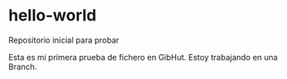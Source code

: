 # hello-world
Repositorio inicial para probar

Esta es mi primera prueba de fichero en GibHut. Estoy trabajando en una Branch.
